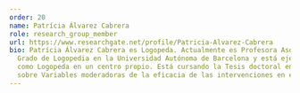 ```yaml
---
order: 20
name: Patrícia Álvarez Cabrera
role: research_group_member
url: https://www.researchgate.net/profile/Patricia-Alvarez-Cabrera
bio: Patrícia Álvarez Cabrera es Logopeda. Actualmente es Profesora Asociada del
  Grado de Logopedia en la Universidad Autónoma de Barcelona y está ejerciendo
  como Logopeda en un centro propio. Está cursando la Tesis doctoral en la UAB
  sobre Variables moderadoras de la eficacia de las intervenciones en escritura.
---
```

